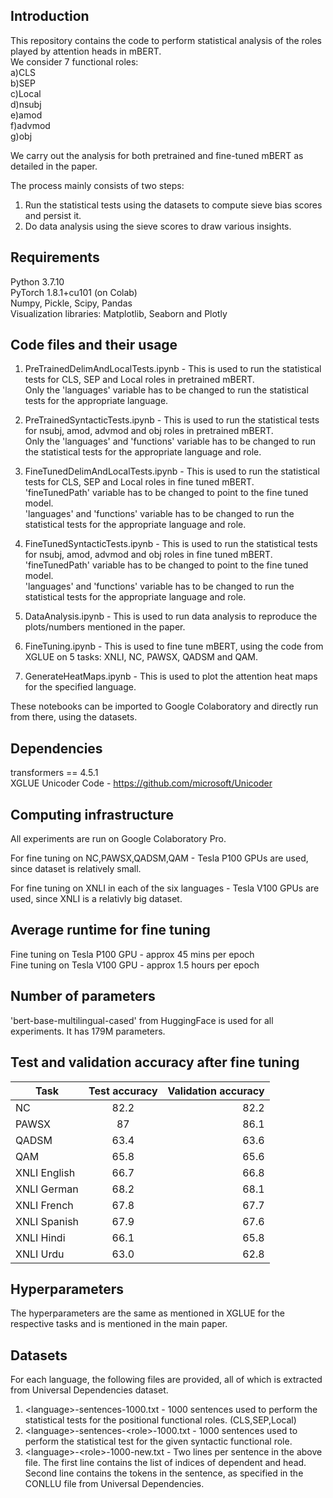 Introduction
---------------
This repository contains the code to perform statistical analysis of the roles played by attention heads in mBERT.  
We consider 7 functional roles:  
a)CLS  
b)SEP  
c)Local   
d)nsubj  
e)amod  
f)advmod  
g)obj

We carry out the analysis for both pretrained and fine-tuned mBERT as detailed in the paper.

The process mainly consists of two steps:
1. Run the statistical tests using the datasets to compute sieve bias scores and persist it.
2. Do data analysis using the sieve scores to draw various insights.

Requirements
---------------
Python 3.7.10  
PyTorch 1.8.1+cu101 (on Colab)  
Numpy, Pickle, Scipy, Pandas  
Visualization libraries: Matplotlib, Seaborn and Plotly 

Code files and their usage
---------------
1. PreTrainedDelimAndLocalTests.ipynb - This is used to run the statistical tests for CLS, SEP and Local roles in pretrained mBERT.   
Only the 'languages' variable has to be changed to run the statistical tests for the appropriate language.

2. PreTrainedSyntacticTests.ipynb - This is used to run the statistical tests for nsubj, amod, advmod and obj roles in pretrained mBERT.  
Only the 'languages' and 'functions' variable has to be changed to run the statistical tests for the appropriate language and role.

3. FineTunedDelimAndLocalTests.ipynb - This is used to run the statistical tests for CLS, SEP and Local roles in fine tuned mBERT.   
'fineTunedPath' variable has to be changed to point to the fine tuned model.  
'languages' and 'functions' variable has to be changed to run the statistical tests for the appropriate language and role.

4. FineTunedSyntacticTests.ipynb - This is used to run the statistical tests for nsubj, amod, advmod and obj roles in fine tuned mBERT.  
'fineTunedPath' variable has to be changed to point to the fine tuned model.  
'languages' and 'functions' variable has to be changed to run the statistical tests for the appropriate language and role.

5. DataAnalysis.ipynb - This is used to run data analysis to reproduce the plots/numbers mentioned in the paper.  

6. FineTuning.ipynb - This is used to fine tune mBERT, using the code from XGLUE on 5 tasks: XNLI, NC, PAWSX, QADSM and QAM.  

7. GenerateHeatMaps.ipynb - This is used to plot the attention heat maps for the specified language.    

These notebooks can be imported to Google Colaboratory and directly run from there, using the datasets.

Dependencies
---------------
transformers == 4.5.1  
XGLUE Unicoder Code - https://github.com/microsoft/Unicoder

Computing infrastructure
---------------

All experiments are run on Google Colaboratory Pro.

For fine tuning on NC,PAWSX,QADSM,QAM - Tesla P100 GPUs are used, since dataset is relatively small.

For fine tuning on XNLI in each of the six languages - Tesla V100 GPUs are used, since XNLI is a relativly big dataset.

Average runtime for fine tuning
--------------------------------------------------------------------------------

Fine tuning on Tesla P100 GPU - approx 45 mins per epoch  
Fine tuning on Tesla V100 GPU - approx 1.5 hours per epoch

Number of parameters
--------------------------------------------------------------------------------
'bert-base-multilingual-cased' from HuggingFace is used for all experiments. It has 179M parameters.

Test and validation accuracy after fine tuning
--------------------------------------------------------------------------------

|Task			       |Test accuracy |	Validation accuracy  |
| ------------- |:-------------:| --------------------:|
|NC	    		     |82.2          |82.2                  |
|PAWSX   		     |87				    |86.1  |
|QADSM 			     |63.4			    |63.6  |
|QAM 			       |65.8			    |65.6  | 
|XNLI English	   |66.7			    |66.8  |
|XNLI German		 |68.2			    |68.1  |
|XNLI French		 |67.8			    |67.7  |
|XNLI Spanish	   |67.9			    |67.6  |
|XNLI Hindi		   |66.1			    |65.8  | 
|XNLI Urdu		   |63.0			    |62.8  |

Hyperparameters
--------------------------------------------------------------------------------

The hyperparameters are the same as mentioned in XGLUE for the respective tasks and is mentioned in the main paper.

Datasets
--------------------------------------------------------------------------------
For each language, the following files are provided, all of which is extracted from Universal Dependencies dataset.

1. \<language\>-sentences-1000.txt - 1000 sentences used to perform the statistical tests for the positional functional roles. (CLS,SEP,Local)  
2. \<language\>-sentences-\<role\>-1000.txt - 1000 sentences used to perform the statistical test for the given syntactic functional role.  
3. \<language\>-\<role\>-1000-new.txt - Two lines per sentence in the above file. The first line contains the list of indices of dependent and head. Second line contains the tokens in the sentence, as specified in the CONLLU file from Universal Dependencies. 
